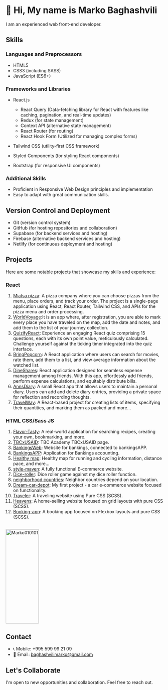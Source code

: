 
<h1>👋 Hi, My name is Marko Baghashvili</h1>

<p>I am an experienced web front-end developer.</p>

## Skills

### Languages and Preprocessors
- HTML5
- CSS3 (including SASS)
- JavaScript (ES6+)

### Frameworks and Libraries
- React.js
  - React Query (Data-fetching library for React with features like caching, pagination, and real-time updates)
  - Redux (for state management)
  - Context API (alternative state management)
  - React Router (for routing)
  - React Hook Form (Utilized for managing complex forms)

- Tailwind CSS (utility-first CSS framework)
- Styled Components (for styling React components)
- Bootstrap (for responsive UI components)

### Additional Skills
- Proficient in Responsive Web Design principles and implementation
- Easy to adapt with great communication skills.

## Version Control and Deployment
- Git (version control system)
- GitHub (for hosting repositories and collaboration)
- Supabase (for backend services and hosting)
- Firebase (alternative backend services and hosting)
- Netlify (for continuous deployment and hosting)


## Projects
Here are some notable projects that showcase my skills and experience:

### React 
1. <a href="https://miatsa-pizza.netlify.app/">Miatsa pizza</a>: A pizza company where you can choose pizzas from the menu, place orders, and track your order. The project is a single-page application using React, React Router, Tailwind CSS, and APIs for the pizza menu and order processing.
2. <a href="https://worldvoyage.netlify.app/">WorldVoyage</a>:It is an app where, after registration, you are able to mark every place you have traveled on the map, add the date and notes, and add them to the list of your journey collection.
2. <a href="https://quizifyreact.netlify.app/">QuizifyReact</a>: Experience an engaging React quiz comprising 15 questions, each with its own point value, meticulously calculated. Challenge yourself against the ticking timer integrated into the quiz interface.
3. <a href="https://bringpopcorn.netlify.app/">BringPopcorn</a>: A React application where users can search for movies, rate them, add them to a list, and view average information about the watched list.
4. <a href="https://dineshares.netlify.app/">DineShares</a>: React application designed for seamless expense management among friends. With this app, effortlessly add friends, perform expense calculations, and equitably distribute bills.
5. <a href="https://annsdiary.netlify.app/">AnnsDiary</a>: A small React app that allows users to maintain a personal diary. Users can add and delete diary entries, providing a private space for reflection and recording thoughts.
6. <a href="https://travel-way.netlify.app/">TravelWay</a>: A React-based project for creating lists of items, specifying their quantities, and marking them as packed and more...

### HTML CSS/Sass JS 
1. <a href="https://flavor-tasty.netlify.app/">Flavor-Tasty</a>: A real-world application for searching recipes, creating your own, bookmarking, and more.
2. <a href="https://tbcxusaid.netlify.app/">TBCxUSAID</a>: TBC Academy TBCxUSAID page.
3. <a href="https://bankingsweb.netlify.app/">BankingsWeb</a>: Website for bankings, connected to bankingsAPP.
4. <a href="https://bankingsapp.netlify.app/">BankingsAPP</a>: Application for Bankings accounting.
5. <a href="https://healthymap.netlify.app/">Healthy map</a>: Healthy map for running and cycling information, distance pace, and more... 
6. <a href="https://style-maven.netlify.app/">style-maven</a>: A fully functional E-commerce website.
7. <a href="https://beatmyroller.netlify.app/">Dice-roller</a>: Dice roller game against my dice roller function.
8. <a href="https://neighborhoodies.netlify.app/">neighborhood countries</a>: Neighbor countries depend on your location.
9. <a href="https://dream-car-depot.netlify.app/">Dream-car-depot</a>: My first project - a car e-commerce website focused on functionality.
10. <a href="https://marko010101.github.io/Travel/Traveler/">Traveler</a>: A traveling website using Pure CSS (SCSS).
11. <a href="https://heavens.netlify.app/">Heavens</a>: A home-selling website focused on grid layouts with pure CSS (SCSS).
12. <a href="https://marko010101.github.io/booking-app/starter/">Booking-app</a>: A booking app focused on Flexbox layouts and pure CSS (SCSS).


<br/>
<div style="display: flex; justify-content: flex-start;">
  <a target="_blank" rel="noopener noreferrer nofollow" href="https://github-readme-stats.vercel.app/api/top-langs?username=Marko010101&amp;show_icons=true&amp;theme=dark&amp;locale=en&amp;layout=compact">
    <img width="100%" height="300px" src="https://github-readme-stats.vercel.app/api/top-langs?username=Marko010101&amp;show_icons=true&amp;theme=dark&amp;locale=en&amp;layout=compact" alt="Marko010101" style="max-width: 100%;">
  </a>
</div>



## Contact

- 📞 Mobile: +995 599 99 21 09
- 📧 Email: baghashvilimarko@gmail.com

## Let's Collaborate

I'm open to new opportunities and collaboration. Feel free to reach out.

